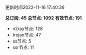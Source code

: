 更新时间2022-11-16 17:40:36

**总订阅: 45**
**总节点: 1092**
**有效节点: 191**
- v2ray节点: 128
- trojan节点: 47
- ss节点: 5
- ssr节点: 11
